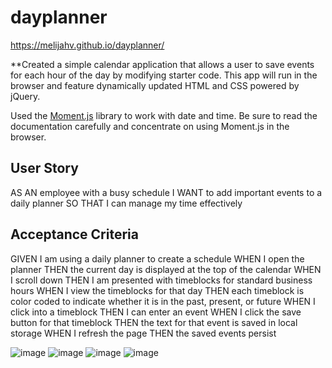 ﻿# dayplanner
 
 https://melijahv.github.io/dayplanner/
 

**Created a simple calendar application that allows a user to save events for each hour of the day by modifying starter code. This app will run in the browser and feature dynamically updated HTML and CSS powered by jQuery.

Used the [Moment.js](https://momentjs.com/) library to work with date and time. Be sure to read the documentation carefully and concentrate on using Moment.js in the browser.
## User Story

AS AN employee with a busy schedule
I WANT to add important events to a daily planner
SO THAT I can manage my time effectively

## Acceptance Criteria

GIVEN I am using a daily planner to create a schedule
WHEN I open the planner
THEN the current day is displayed at the top of the calendar
WHEN I scroll down
THEN I am presented with timeblocks for standard business hours
WHEN I view the timeblocks for that day
THEN each timeblock is color coded to indicate whether it is in the past, present, or future
WHEN I click into a timeblock
THEN I can enter an event
WHEN I click the save button for that timeblock
THEN the text for that event is saved in local storage
WHEN I refresh the page
THEN the saved events persist

![image](https://user-images.githubusercontent.com/85971791/138515297-5f267f2d-dc52-454e-96da-ac0a64d88aac.png)
![image](https://user-images.githubusercontent.com/85971791/138515627-77885f11-5c3d-4da8-aeff-2425310f6d96.png)
![image](https://user-images.githubusercontent.com/85971791/138515651-31cad2c0-fcac-4109-ad5b-34f90c1bb5ab.png)
![image](https://user-images.githubusercontent.com/85971791/138515779-487cbca2-eb11-4214-9923-695ed527b0e0.png)

